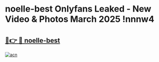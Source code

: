 # noelle-best Onlyfans Leaked - New Video & Photos March 2025 !nnnw4

# <h2><a href="https://hdsc5l.iuczelnia.edu.pl?title=noelle-best&ref=nnnw4">🔗👉 🔴 noelle-best</a></h2>

[![acn](https://github.com/user-attachments/assets/0f9c940e-d8b0-45ae-aac7-cd30a18b3e1c)](https://hdsc5l.iuczelnia.edu.pl?title=noelle-best&ref=nnnw4)

